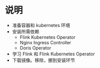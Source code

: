 # 说明

* 准备容器和 kubernetes 环境
* 安装所需依赖
  * Flink Kubernetes Operator
  * Nginx Ingress Controller
  * Doris Operator
* 学习 Flink 和 Flink Kubernetes Operator
* 下载镜像。移除，挪到安装环节
